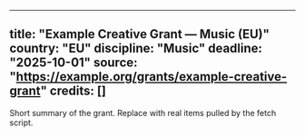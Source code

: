 
---
title: "Example Creative Grant — Music (EU)"
country: "EU"
discipline: "Music"
deadline: "2025-10-01"
source: "https://example.org/grants/example-creative-grant"
credits: []
---
Short summary of the grant. Replace with real items pulled by the fetch script.
